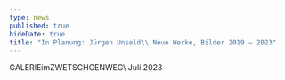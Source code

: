 ```yaml
---
type: news
published: true
hideDate: true
title: "In Planung: Jürgen Unseld\\ Neue Werke, Bilder 2019 – 2023"
---
```


GALERIEimZWETSCHGENWEG\\
Juli 2023